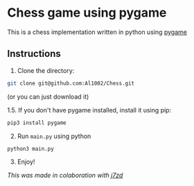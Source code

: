 # Chess game using pygame

This is a chess implementation written in python using [pygame](https://pypi.org/project/pygame/)

## Instructions

1. Clone the directory:
```sh
git clone git@github.com:Al1002/Chess.git
```
(or you can just download it)

1.5. If you don't have pygame installed, install it using pip:
```sh  
pip3 install pygame
```

2. Run `main.py` using python
```sh
python3 main.py
```

3. Enjoy!

*This was made in colaboration with [j7zd](https://github.com/j7zd)*
